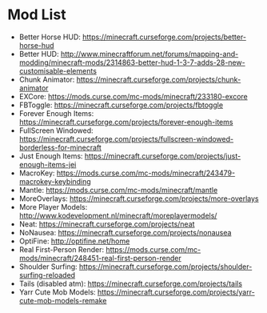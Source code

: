 # Mod List
+ Better Horse HUD: https://minecraft.curseforge.com/projects/better-horse-hud
+ Better HUD: http://www.minecraftforum.net/forums/mapping-and-modding/minecraft-mods/2314863-better-hud-1-3-7-adds-28-new-customisable-elements
+ Chunk Animator: https://minecraft.curseforge.com/projects/chunk-animator
+ EXCore: https://mods.curse.com/mc-mods/minecraft/233180-excore
+ FBToggle: https://minecraft.curseforge.com/projects/fbtoggle
+ Forever Enough Items: https://minecraft.curseforge.com/projects/forever-enough-items
+ FullScreen Windowed: https://minecraft.curseforge.com/projects/fullscreen-windowed-borderless-for-minecraft
+ Just Enough Items: https://minecraft.curseforge.com/projects/just-enough-items-jei
+ MacroKey: https://mods.curse.com/mc-mods/minecraft/243479-macrokey-keybinding
+ Mantle: https://mods.curse.com/mc-mods/minecraft/mantle
+ MoreOverlays: https://minecraft.curseforge.com/projects/more-overlays
+ More Player Models: http://www.kodevelopment.nl/minecraft/moreplayermodels/
+ Neat: https://minecraft.curseforge.com/projects/neat
+ NoNausea: https://minecraft.curseforge.com/projects/nonausea
+ OptiFine: http://optifine.net/home
+ Real First-Person Render: https://mods.curse.com/mc-mods/minecraft/248451-real-first-person-render
+ Shoulder Surfing: https://minecraft.curseforge.com/projects/shoulder-surfing-reloaded
+ Tails (disabled atm): https://minecraft.curseforge.com/projects/tails
+ Yarr Cute Mob Models: https://minecraft.curseforge.com/projects/yarr-cute-mob-models-remake
